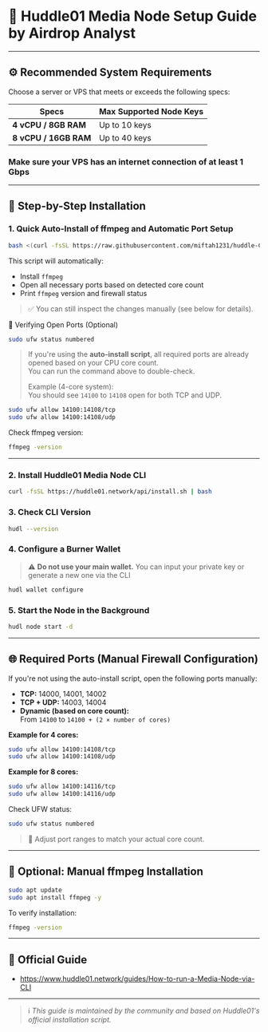 # 🚀 Huddle01 Media Node Setup Guide by Airdrop Analyst

---

## ⚙️ Recommended System Requirements

Choose a server or VPS that meets or exceeds the following specs:

| Specs                  | Max Supported Node Keys |
|------------------------|--------------------------|
| **4 vCPU / 8GB RAM**  | Up to 10 keys            |
| **8 vCPU / 16GB RAM**    | Up to 40 keys            |

### Make sure your VPS has an internet connection of at least 1 Gbps
---

## 🧭 Step-by-Step Installation

### 1. Quick Auto-Install of ffmpeg and Automatic Port Setup

```bash
bash <(curl -fsSL https://raw.githubusercontent.com/miftah1231/huddle-CLI/main/setup.sh)
```
This script will automatically:
- Install `ffmpeg`
- Open all necessary ports based on detected core count
- Print `ffmpeg` version and firewall status

> ✅ You can still inspect the changes manually (see below for details).

🔧 Verifying Open Ports (Optional)

```bash
sudo ufw status numbered
```

> If you're using the **auto-install script**, all required ports are already opened based on your CPU core count.  
> You can run the command above to double-check.
> 
> Example (4-core system):  
> You should see `14100` to `14108` open for both TCP and UDP.

```bash
sudo ufw allow 14100:14108/tcp
sudo ufw allow 14100:14108/udp
```


Check ffmpeg version:
```bash
ffmpeg -version
```
---

### 2. Install Huddle01 Media Node CLI

```bash
curl -fsSL https://huddle01.network/api/install.sh | bash
```

### 3. Check CLI Version

```bash
hudl --version
```

### 4. Configure a Burner Wallet

> ⚠️ **Do not use your main wallet.**
You can input your private key or generate a new one via the CLI

```bash
hudl wallet configure
```

### 5. Start the Node in the Background

```bash
hudl node start -d
```

---

## 🌐 Required Ports (Manual Firewall Configuration)

If you're not using the auto-install script, open the following ports manually:

- **TCP:** 14000, 14001, 14002  
- **TCP + UDP:** 14003, 14004  
- **Dynamic (based on core count):**  
  From `14100` to `14100 + (2 × number of cores)`

**Example for 4 cores:**
```bash
sudo ufw allow 14100:14108/tcp
sudo ufw allow 14100:14108/udp
```

**Example for 8 cores:**
```bash
sudo ufw allow 14100:14116/tcp
sudo ufw allow 14100:14116/udp
```

Check UFW status:
```bash
sudo ufw status numbered
```

> 📌 Adjust port ranges to match your actual core count.

---

## 🧰 Optional: Manual ffmpeg Installation

```bash
sudo apt update
sudo apt install ffmpeg -y
```

To verify installation:
```bash
ffmpeg -version
```

---

## 📎 Official Guide

- https://www.huddle01.network/guides/How-to-run-a-Media-Node-via-CLI

---

> ℹ️ *This guide is maintained by the community and based on Huddle01's official installation script.*

